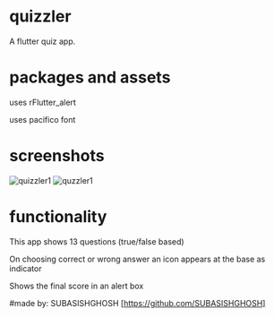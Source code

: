 # quizzler

A flutter quiz app.

# packages and assets
uses rFlutter_alert

uses pacifico font

# screenshots
![quizzler1](https://user-images.githubusercontent.com/40732836/123644719-3fd0f780-d843-11eb-9947-be4fe996f6c2.jpeg)
![quzzler1](https://ibb.co/k2ZM2KN)
# functionality

This app shows 13 questions (true/false based)

On choosing correct or wrong answer an icon appears at the base as indicator

Shows the final score in an alert box

#made by: SUBASISHGHOSH [https://github.com/SUBASISHGHOSH]
